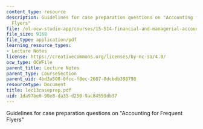 ```yaml
---
content_type: resource
description: Guidelines for case preparation questions on "Accounting for Frequent
  Flyers"
file: /ol-ocw-studio-app/courses/15-514-financial-and-managerial-accounting-summer-2003/1da97be690e8da35d2509ac84559db37_lec13caseprep.pdf
file_size: 9168
file_type: application/pdf
learning_resource_types:
- Lecture Notes
license: https://creativecommons.org/licenses/by-nc-sa/4.0/
ocw_type: OCWFile
parent_title: Lecture Notes
parent_type: CourseSection
parent_uid: 4bd3a508-0fcc-f8ec-2607-8dcbdb398798
resourcetype: Document
title: lec13caseprep.pdf
uid: 1da97be6-90e8-da35-d250-9ac84559db37
---
```

Guidelines for case preparation questions on "Accounting for Frequent Flyers"
